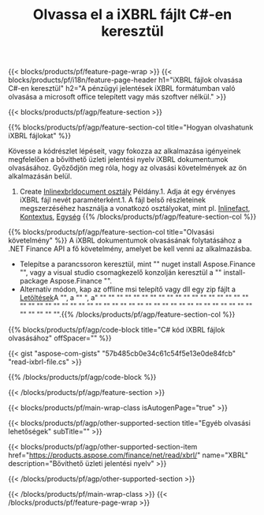 ﻿---
title: Olvassa el a iXBRL fájlt C#-en keresztül
description: Minta kód iXBRL fájl olvasása. API példakóddal olvassa a .NET alapú alkalmazásokon belül a batch iXBRL fájlokat. 
url: /hu/net/read/ixbrl/
family: finance
platformtag: net
feature: read
informat: iXBRL
outformat: 
otherformats: 
---
{{< blocks/products/pf/feature-page-wrap >}}
{{< blocks/products/pf/i18n/feature-page-header h1="iXBRL fájlok olvasása C#-en keresztül" h2="A pénzügyi jelentések iXBRL formátumban való olvasása a microsoft office telepített vagy más szoftver nélkül." >}}

{{< blocks/products/pf/agp/feature-section >}}

{{% blocks/products/pf/agp/feature-section-col title="Hogyan olvashatunk iXBRL fájlokat" %}}

Kövesse a kódrészlet lépéseit, vagy fokozza az alkalmazása igényeinek megfelelően a bővíthető üzleti jelentési nyelv iXBRL dokumentumok olvasásához. Győződjön meg róla, hogy az olvasási követelmények az ön alkalmazásán belül.

1. Create [Inlinexbrldocument osztály](https://apireference.aspose.com/finance/net/aspose.finance.xbrl.inline/inlinexbrldocument) Példány.1. Adja át egy érvényes iXBRL fájl nevét paraméterként.1. A fájl belső részleteinek megszerzéséhez használja a vonatkozó osztályokat, mint pl. [Inlinefact](https://apireference.aspose.com/finance/net/aspose.finance.xbrl.inline/inlinefact), [Kontextus](https://apireference.aspose.com/finance/net/aspose.finance.xbrl/context), [Egység](https://apireference.aspose.com/finance/net/aspose.finance.xbrl/unit) 
{{% /blocks/products/pf/agp/feature-section-col %}}

{{% blocks/products/pf/agp/feature-section-col title="Olvasási követelmény" %}}
A iXBRL dokumentumok olvasásának folytatásához a .NET Finance API a fő követelmény, amelyet be kell venni az alkalmazásba. 
- Telepítse a parancssoron keresztül, mint "" nuget install Aspose.Finance "", vagy a visual studio csomagkezelő konzolján keresztül a "" install-package Aspose.Finance "".
- Alternatív módon, kap az offline msi telepítő vagy dll egy zip fájlt a [Letöltések](https://downloads.aspose.com/finance/net)A "", a "" ", a" "" "" "" "" "" "" "" "" "" "" "" "" "" "" "" "" "" "" "" "" "" "" "" "" "" "" "" "" "" "" "" "" "" "" "" "" "" "" "" "" "" "" "" "" "" "" "" "" "" "" "".{{% /blocks/products/pf/agp/feature-section-col %}}

{{% blocks/products/pf/agp/code-block title="C# kód iXBRL fájlok olvasásához" offSpacer="" %}}

{{< gist "aspose-com-gists" "57b485cb0e34c61c54f5e13e0de84fcb" "read-ixbrl-file.cs" >}}

{{% /blocks/products/pf/agp/code-block %}}

{{< /blocks/products/pf/agp/feature-section >}}

{{< blocks/products/pf/main-wrap-class isAutogenPage="true" >}}

{{< blocks/products/pf/agp/other-supported-section title="Egyéb olvasási lehetőségek" subTitle="" >}}

{{< blocks/products/pf/agp/other-supported-section-item href="https://products.aspose.com/finance/net/read/xbrl/" name="XBRL" description="Bővíthető üzleti jelentési nyelv" >}}

{{< /blocks/products/pf/agp/other-supported-section >}}

{{< /blocks/products/pf/main-wrap-class >}}
{{< /blocks/products/pf/feature-page-wrap >}}